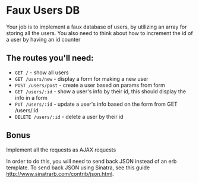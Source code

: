 # Faux Users DB

Your job is to implement a faux database of users, by utilizing an array
for storing all the users. You also need to think about how to increment
the id of a user by having an id counter

## The routes you'll need:

  * `GET /` - show all users
  * `GET /users/new` - display a form for making a new user
  * `POST /users/post` - create a user based on params from form
  * `GET /users/:id` - show a user's info by their id, this should display the info in a form
  * `PUT /users/:id` - update a user's info based on the form from GET /users/:id
  * `DELETE /users/:id` - delete a user by their id

## Bonus

Implement all the requests as AJAX requests

In order to do this, you will need to send back JSON instead of an erb template. To send back JSON using Sinatra, see this guide http://www.sinatrarb.com/contrib/json.html. 
